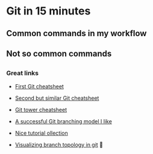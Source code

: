 # Git in 15 minutes

## Common commands in my workflow



## Not so common commands

##

### Great links

* [First Git cheatsheet](https://education.github.com/git-cheat-sheet-education.pdf "Github education")
* [Second but similar Git cheatsheet](https://services.github.com/on-demand/downloads/github-git-cheat-sheet.pdf "Github training")
* [Git tower cheatsheet](https://www.git-tower.com/blog/git-cheat-sheet/ "Git Tower")

* [A successful Git branching model I like](http://nvie.com/posts/a-successful-git-branching-model/ "Git branching model")
* [Nice tutorial ollection](https://www.atlassian.com/git/tutorials "Atlassion tutorials")

* [Visualizing branch topology in git](https://stackoverflow.com/questions/1838873/visualizing-branch-topology-in-git) :notebook: